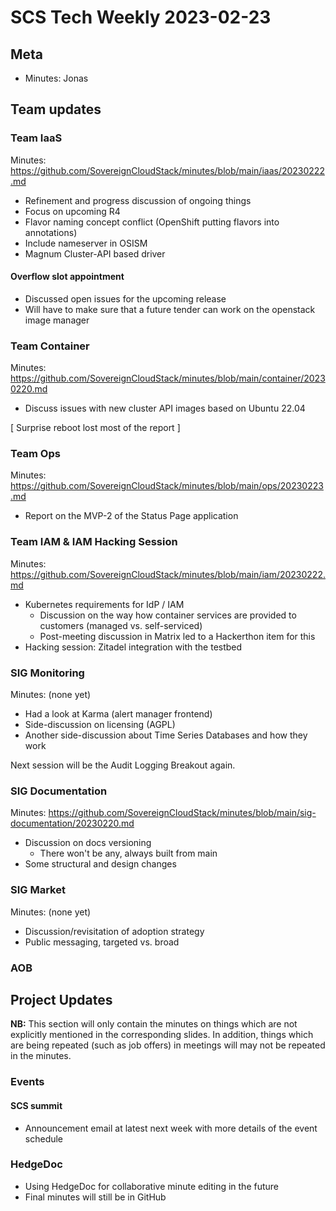 # SCS Tech Weekly 2023-02-23

## Meta

- Minutes: Jonas

## Team updates

### Team IaaS

Minutes: https://github.com/SovereignCloudStack/minutes/blob/main/iaas/20230222.md

- Refinement and progress discussion of ongoing things
- Focus on upcoming R4
- Flavor naming concept conflict (OpenShift putting flavors into annotations)
- Include nameserver in OSISM
- Magnum Cluster-API based driver

#### Overflow slot appointment

- Discussed open issues for the upcoming release
- Will have to make sure that a future tender can work on the openstack image manager

### Team Container

Minutes: https://github.com/SovereignCloudStack/minutes/blob/main/container/20230220.md

- Discuss issues with new cluster API images based on Ubuntu 22.04

[ Surprise reboot lost most of the report ]

### Team Ops

Minutes: https://github.com/SovereignCloudStack/minutes/blob/main/ops/20230223.md

- Report on the MVP-2 of the Status Page application

### Team IAM & IAM Hacking Session

Minutes: https://github.com/SovereignCloudStack/minutes/blob/main/iam/20230222.md

- Kubernetes requirements for IdP / IAM
  - Discussion on the way how container services are provided to customers (managed vs. self-serviced)
  - Post-meeting discussion in Matrix led to a Hackerthon item for this
- Hacking session: Zitadel integration with the testbed

### SIG Monitoring

Minutes: (none yet)

- Had a look at Karma (alert manager frontend)
- Side-discussion on licensing (AGPL)
- Another side-discussion about Time Series Databases and how they work

Next session will be the Audit Logging Breakout again.

### SIG Documentation

Minutes: https://github.com/SovereignCloudStack/minutes/blob/main/sig-documentation/20230220.md

- Discussion on docs versioning
  - There won't be any, always built from main
- Some structural and design changes

### SIG Market

Minutes: (none yet)

- Discussion/revisitation of adoption strategy
- Public messaging, targeted vs. broad

### AOB

## Project Updates

**NB:** This section will only contain the minutes on things which are not explicitly mentioned in the corresponding slides. In addition, things which are being repeated (such as job offers) in meetings will may not be repeated in the minutes.

### Events

#### SCS summit

- Announcement email at latest next week with more details of the event schedule

### HedgeDoc

- Using HedgeDoc for collaborative minute editing in the future
- Final minutes will still be in GitHub
